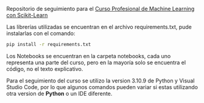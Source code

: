 Repositorio de seguimiento para el [Curso Profesional de Machine Learning con Scikit-Learn](https://platzi.com/cursos/scikitlearn/)

Las librerías utilizadas se encuentran en el archivo requirements.txt, pude instalarlas con el comando:

```bash
pip install -r requirements.txt
```
Los Notebooks se encuentran en la carpeta notebooks, cada uno representa una parte del curso, pero en la mayoría solo se encuentra el código, no el texto explicativo.

Para el seguimiento del curso se utilizo la version 3.10.9 de Python y Visual Studio Code, por lo que algunos comandos pueden variar si estas utilizando otra version de **Python** o un IDE diferente.